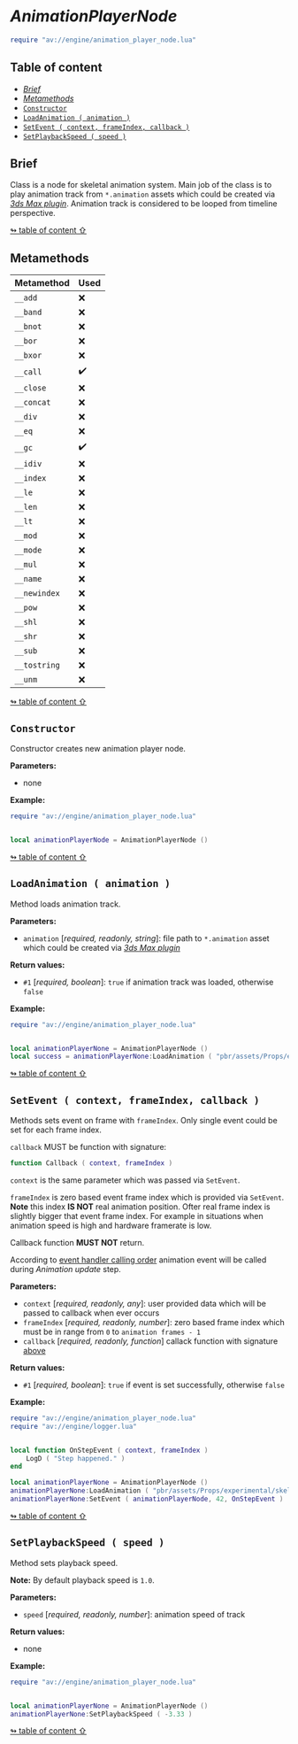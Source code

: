 # _AnimationPlayerNode_

```lua
require "av://engine/animation_player_node.lua"
```

## <a id="table-of-content">Table of content</a>

- [_Brief_](#brief)
- [_Metamethods_](#metamethods)
- [`Constructor`](#constructor)
- [`LoadAnimation ( animation )`](#method-load-animation)
- [`SetEvent ( context, frameIndex, callback )`](#method-set-event)
- [`SetPlaybackSpeed ( speed )`](#method-set-playback-speed)

## <a id="brief">Brief</a>

Class is a node for skeletal animation system. Main job of the class is to play animation track from `*.animation` assets which could be created via [_3ds Max plugin_](./3ds-max-exporter.md). Animation track is considered to be looped from timeline perspective.

[↬ table of content ⇧](#table-of-content)

## <a id="metamethods">Metamethods</a>

Metamethod | Used
--- | ---
`__add` | ❌
`__band` | ❌
`__bnot` | ❌
`__bor` | ❌
`__bxor` | ❌
`__call` | ✔️
`__close` | ❌
`__concat` | ❌
`__div` | ❌
`__eq` | ❌
`__gc` | ✔️
`__idiv` | ❌
`__index` | ❌
`__le` | ❌
`__len` | ❌
`__lt` | ❌
`__mod` | ❌
`__mode` | ❌
`__mul` | ❌
`__name` | ❌
`__newindex` | ❌
`__pow` | ❌
`__shl` | ❌
`__shr` | ❌
`__sub` | ❌
`__tostring` | ❌
`__unm` | ❌

[↬ table of content ⇧](#table-of-content)

## <a id="constructor">`Constructor`</a>

Constructor creates new animation player node.

**Parameters:**

- none

**Example:**

```lua
require "av://engine/animation_player_node.lua"


local animationPlayerNode = AnimationPlayerNode ()
```

[↬ table of content ⇧](#table-of-content)

## <a id="method-load-animation">`LoadAnimation ( animation )`</a>

Method loads animation track.

**Parameters:**

- `animation` [_required, readonly, string_]: file path to `*.animation` asset which could be created via [_3ds Max plugin_](./3ds-max-exporter.md)

**Return values:**

- `#1` [_required, boolean_]: `true` if animation track was loaded, otherwise `false`

**Example:**

```lua
require "av://engine/animation_player_node.lua"


local animationPlayerNone = AnimationPlayerNode ()
local success = animationPlayerNone:LoadAnimation ( "pbr/assets/Props/experimental/skeletal-mesh-sandbox/human/walk.animation" )
```

[↬ table of content ⇧](#table-of-content)

## <a id="method-set-event">`SetEvent ( context, frameIndex, callback )`</a>

Methods sets event on frame with `frameIndex`. Only single event could be set for each frame index.

`callback` MUST be function with <a id="set-event-callabck">signature</a>:

```lua
function Callback ( context, frameIndex )
```

`context` is the same parameter which was passed via `SetEvent`.

`frameIndex` is zero based event frame index which is provided via `SetEvent`. **Note** this index **IS NOT** real animation position. Ofter real frame index is slightly bigger that event frame index. For example in situations when animation speed is high and hardware framerate is low.

Callback function **MUST NOT** return.

According to [event handler calling order](./script-component.md#event-calling-order) animation event will be called during _Animation update_ step.

**Parameters:**

- `context` [_required, readonly, any_]: user provided data which will be passed to callback when ever occurs
- `frameIndex` [_required, readonly, number_]: zero based frame index which must be in range from `0` to `animation frames - 1`
- `callback` [_required, readonly, function_] callack function with signature [above](#set-event-callabck)

**Return values:**

- `#1` [_required, boolean_]: `true` if event is set successfully, otherwise `false`

**Example:**

```lua
require "av://engine/animation_player_node.lua"
require "av://engine/logger.lua"


local function OnStepEvent ( context, frameIndex )
    LogD ( "Step happened." )
end

local animationPlayerNone = AnimationPlayerNode ()
animationPlayerNone:LoadAnimation ( "pbr/assets/Props/experimental/skeletal-mesh-sandbox/human/walk.animation" )
animationPlayerNone:SetEvent ( animationPlayerNode, 42, OnStepEvent )
```

[↬ table of content ⇧](#table-of-content)

## <a id="method-set-playback-speed">`SetPlaybackSpeed ( speed )`</a>

Method sets playback speed.

**Note:** By default playback speed is `1.0`.

**Parameters:**

- `speed` [_required, readonly, number_]: animation speed of track

**Return values:**

- none

**Example:**

```lua
require "av://engine/animation_player_node.lua"


local animationPlayerNone = AnimationPlayerNode ()
animationPlayerNone:SetPlaybackSpeed ( -3.33 )
```

[↬ table of content ⇧](#table-of-content)
